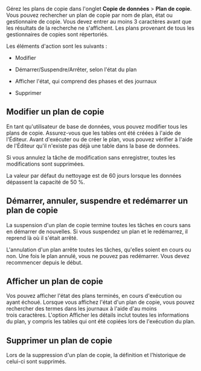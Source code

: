 Gérez les plans de copie dans l'onglet **Copie de données** \> **Plan de copie**. Vous pouvez rechercher un plan de copie par nom de plan, état ou gestionnaire de copie. Vous devez entrer au moins 3 caractères avant que les résultats de la recherche ne s'affichent. Les plans provenant de tous les gestionnaires de copies sont répertoriés.

Les éléments d'action sont les suivants :

-   Modifier

-   Démarrer/Suspendre/Arrêter, selon l'état du plan

-   Afficher l'état, qui comprend des phases et des journaux

-   Supprimer

Modifier un plan de copie
-------------------------

En tant qu'utilisateur de base de données, vous pouvez modifier tous les plans de copie. Assurez-vous que les tables ont été créées à l'aide de l'Éditeur. Avant d'exécuter ou de créer le plan, vous pouvez vérifier à l'aide de l'Éditeur qu'il n'existe pas déjà une table dans la base de données.

Si vous annulez la tâche de modification sans enregistrer, toutes les modifications sont supprimées.

La valeur par défaut du nettoyage est de 60 jours lorsque les données dépassent la capacité de 50 %.

Démarrer, annuler, suspendre et redémarrer un plan de copie
-----------------------------------------------------------

La suspension d'un plan de copie termine toutes les tâches en cours sans en démarrer de nouvelles. Si vous suspendez un plan et le redémarrez, il reprend là où il s'était arrêté.

L'annulation d'un plan arrête toutes les tâches, qu'elles soient en cours ou non. Une fois le plan annulé, vous ne pouvez pas redémarrer. Vous devez recommencer depuis le début.

Afficher un plan de copie
-------------------------

Vos pouvez afficher l'état des plans terminés, en cours d'exécution ou ayant échoué. Lorsque vous affichez l'état d'un plan de copie, vous pouvez rechercher des termes dans les journaux à l'aide d'au moins trois caractères. L'option Afficher les détails inclut toutes les informations du plan, y compris les tables qui ont été copiées lors de l'exécution du plan.

Supprimer un plan de copie
--------------------------

Lors de la suppression d'un plan de copie, la définition et l'historique de celui-ci sont supprimés.

